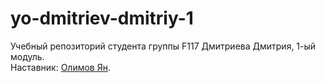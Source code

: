 # yo-dmitriev-dmitriy-1
Учебный репозиторий студента группы F117 Дмитриева Дмитрия, 1-ый модуль.   
Наставник: [Олимов Ян](https://t.me/OlimvJan).
